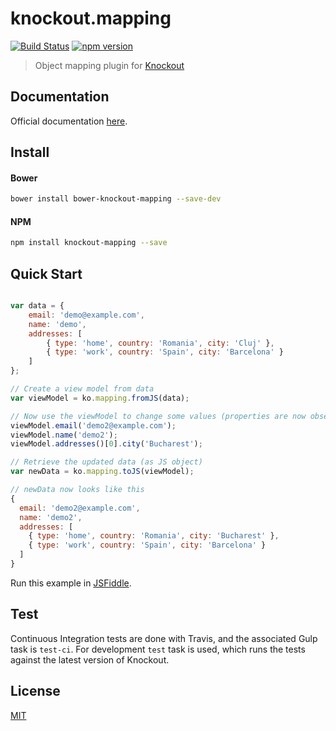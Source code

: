 # knockout.mapping

[![Build Status](https://travis-ci.org/crissdev/knockout.mapping.svg?branch=master)](https://travis-ci.org/crissdev/knockout.mapping)
[![npm version](https://badge.fury.io/js/knockout-mapping.svg)](http://badge.fury.io/js/knockout-mapping)


> Object mapping plugin for [Knockout](http://knockoutjs.com/)


## Documentation

Official documentation [here](http://knockoutjs.com/documentation/plugins-mapping.html).


## Install

#### Bower

```sh
bower install bower-knockout-mapping --save-dev
```

#### NPM

```sh
npm install knockout-mapping --save
```


## Quick Start

```js

var data = {
    email: 'demo@example.com',
    name: 'demo',
    addresses: [
        { type: 'home', country: 'Romania', city: 'Cluj' },
        { type: 'work', country: 'Spain', city: 'Barcelona' }
    ]
};

// Create a view model from data
var viewModel = ko.mapping.fromJS(data);

// Now use the viewModel to change some values (properties are now observable)
viewModel.email('demo2@example.com');
viewModel.name('demo2');
viewModel.addresses()[0].city('Bucharest');

// Retrieve the updated data (as JS object)
var newData = ko.mapping.toJS(viewModel);

// newData now looks like this
{
  email: 'demo2@example.com',
  name: 'demo2',
  addresses: [
    { type: 'home', country: 'Romania', city: 'Bucharest' },
    { type: 'work', country: 'Spain', city: 'Barcelona' }
  ]
}

```

Run this example in [JSFiddle](http://jsfiddle.net/wmeqx7ss/141/).


## Test

Continuous Integration tests are done with Travis, and the associated Gulp task is `test-ci`.
For development `test` task is used, which runs the tests against the latest version of Knockout.


## License

[MIT](http://www.opensource.org/licenses/mit-license.php)
